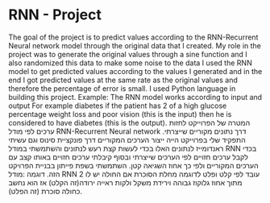 # RNN - Project
The goal of the project is to predict values according to the RNN-Recurrent Neural network model through the original data that I created.
My role in the project was to generate the original values through a sine function and I also randomized this data to make some noise to the data I used the RNN model to get predicted values according to the values I generated and in the end I got predicted values at the same rate as the original values and therefore the percentage of error is small.
I used Python language in building this project.
Example: The RNN model works according to input and output
For example diabetes if the patient has 2 of a high glucose percentage weight loss and poor vision (this is the input) then he is considered to have diabetes (this is the output).
המטרה של הפרוייקט לחזות ערכים לפי מודל RNN-Recurrent Neural network דרך נתונים מקוריים שייצרתי.
התפקיד שלי בפרוייקט הייה ייצור הערכים המקוריים  דרך פונקציית סינוס וגם עשיתי ראנדומייז לנתונים האלו בכדי  לעשות קצת רעש לנתונים והשתמשתי במודל RNN בכדי לקבל ערכים חזויים לפי הערכים שייצרתי ובסוף קיבלתי ערכים חזויים באותו קצב עם הערכים המקוריים ולפי כך אחוז השגיאה קטן.
השתמשתי בשפת פייתון בבניית הפרויקט הזה.
דוגמה :מודל RNN עובד לפי קלט ופלט 
לדוגמה מחלת הסוכרת אם החולה יש לו 2 מתוך אחוז גלוקוז גבוהה וירידת משקל ולקות ראייה ירודה(זה הקלט) אז הוא נחשב כחולה סוכרת (זה הפלט).
